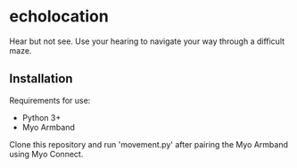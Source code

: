 # echolocation
Hear but not see. Use your hearing to navigate your way through a difficult maze.

## Installation
Requirements for use:
- Python 3+
- Myo Armband

Clone this repository and run 'movement.py' after pairing the Myo Armband using Myo Connect.

